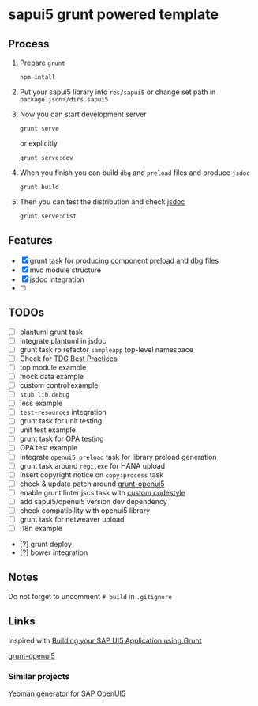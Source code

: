 # sapui5 grunt powered template

## Process

1. Prepare `grunt`
   ```
   npm intall
   ```

2. Put your sapui5 library into `res/sapui5` or change set path in `package.json>/dirs.sapui5`

3. Now you can start development server
   ```
   grunt serve
   ```
   or explicitly
   ```
   grunt serve:dev
   ```

4. When you finish you can build `dbg` and `preload` files and produce `jsdoc`
   ```
   grunt build
   ```

5. Then you can test the distribution and check [jsdoc](http://localhost:8000/sampleapp/doc)
   ```
   grunt serve:dist
   ```

## Features

- [x] grunt task for producing component preload and dbg files
- [x] mvc module structure
- [x] jsdoc integration
- [ ] 

## TODOs

- [ ] plantuml grunt task
- [ ] integrate plantuml in jsdoc
- [ ] grunt task ro refactor `sampleapp` top-level namespace
- [ ] Check for [TDG Best Practices](https://openui5.hana.ondemand.com/#docs/guide/5ca68e6e62e6464a8103297fbc19cd9c.html)
- [ ] top module example
- [ ] mock data example
- [ ] custom control example
- [ ] `stub.lib.debug`
- [ ] less example
- [ ] `test-resources` integration
- [ ] grunt task for unit testing
- [ ] unit test example
- [ ] grunt task for OPA testing
- [ ] OPA test example
- [ ] integrate `openui5_preload` task for library preload generation
- [ ] grunt task around `regi.exe` for HANA upload
- [ ] insert copyright notice on `copy:process` task
- [ ] check & update patch around [grunt-openui5](https://github.com/krasnobaev/grunt-openui5/tarball/da4d0b123ecda852224d200a5d3112e4d0e42499)
- [ ] enable grunt linter jscs task with [custom codestyle](https://github.com/krasnobaev/codestyle/blob/bb262fcf47adb116681cc350ce9f0cac75fbffa6/ui5.json)
- [ ] add sapui5/openui5 version dev dependency
- [ ] check compatibility with openui5 library
- [ ] grunt task for netweaver upload
- [ ] i18n example
- [?] grunt deploy
- [?] bower integration

## Notes

Do not forget to uncomment `# build` in `.gitignore`

## Links

Inspired with [Building your SAP UI5 Application using Grunt](http://scn.sap.com/people/sathishkv/blog/2014/09/04/building-your-sap-ui5-application-using-grunt)

[grunt-openui5](https://www.npmjs.com/package/grunt-openui5)

### Similar projects

[Yeoman generator for SAP OpenUI5](https://github.com/saschakiefer/generator-openui5)
